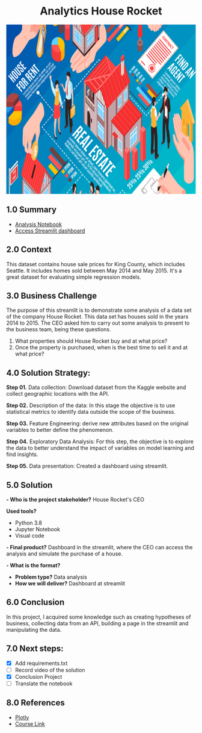 <h1 align="center"> Analytics House Rocket </h1> 
<img align="center"  height="450" width="1000" src="https://github.com/brunalimap/project_house_rocket/blob/main/img/fotocapa.png" >

## 1.0 Summary

- [Analysis Notebook](https://github.com/brunalimap/project_house_rocket/blob/main/notebooks/p01_house_rocket.ipynb)
- [Access Streamlit dashboard](https://simulation-house-rocket.herokuapp.com/)

## 2.0 Context

<p> This dataset contains house sale prices for King County, which includes Seattle. It includes homes sold between May 2014 and May 2015. It's a great dataset for evaluating simple regression models. </p>

## 3.0 Business Challenge

<p> The purpose of this streamlit is to demonstrate some analysis of a data set of the company House Rocket. This data set has houses sold in the years 2014 to 2015. The CEO asked him to carry out some analysis to present to the business team, being these questions.
 
1.  What properties should House Rocket buy and at what price?
2.  Once the property is purchased, when is the best time to sell it and at what price?</p>

## 4.0   Solution Strategy:

<b>Step 01.</b> Data collection: Download dataset from the Kaggle website and collect geographic locations with the API.

<b>Step 02.</b> Description of the data: In this stage the objective is to use statistical metrics to identify data outside the scope of the business.

<b>Step 03.</b> Feature Engineering: derive new attributes based on the original variables to better define the phenomenon.

<b>Step 04.</b> Exploratory Data Analysis: For this step, the objective is to explore the data to better understand the impact of variables on model learning and find insights.

<b>Step 05.</b> Data presentation: Created a dashboard using streamlit.

## 5.0 Solution 

<b>- Who is the project stakeholder?</b> House Rocket's CEO

<b>Used tools?</b>
- Python 3.8
- Jupyter Notebook
- Visual code

<b>- Final product?</b>
Dashboard in the streamlit, where the CEO can access the analysis and simulate the purchase of a house.

<b>- What is the format?</b>
- <b>Problem type?</b> Data analysis 
- <b>How we will deliver?</b> Dashboard at streamlit 

## 6.0 Conclusion

In this project, I acquired some knowledge such as creating hypotheses of business, collecting data from an API, building a page in the streamlit and manipulating the data.

## 7.0 Next steps:

- [x] Add requirements.txt
- [ ] Record video of the solution
- [x] Conclusion Project
- [ ] Translate the notebook

## 8.0  References

- [Plotly](https://plotly.com/)
- [Course Link](https://sejaumdatascientist.com/como-ser-um-data-scientist/) 
